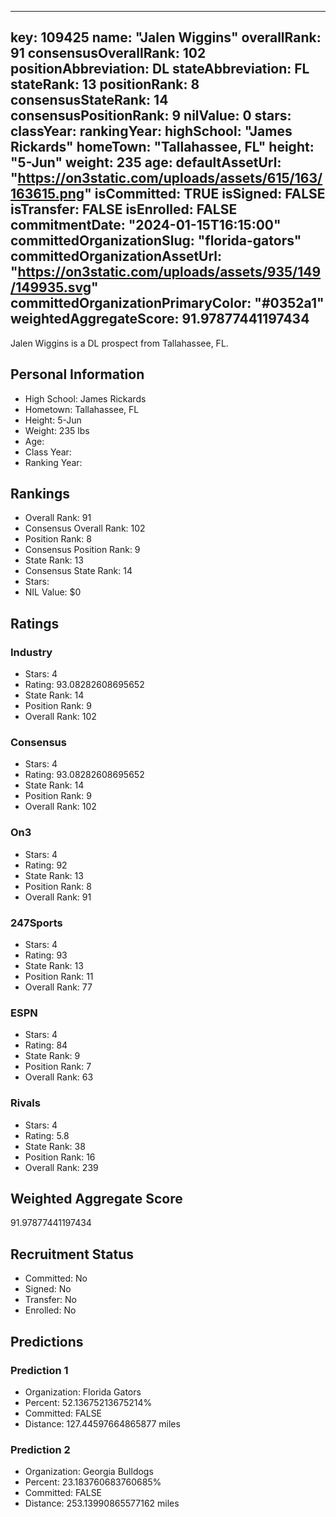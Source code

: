 ---
  key: 109425
  name: "Jalen Wiggins"
  overallRank: 91
  consensusOverallRank: 102
  positionAbbreviation: DL
  stateAbbreviation: FL
  stateRank: 13
  positionRank: 8
  consensusStateRank: 14
  consensusPositionRank: 9
  nilValue: 0
  stars: 
  classYear: 
  rankingYear: 
  highSchool: "James Rickards"
  homeTown: "Tallahassee, FL"
  height: "5-Jun"
  weight: 235
  age: 
  defaultAssetUrl: "https://on3static.com/uploads/assets/615/163/163615.png"
  isCommitted: TRUE
  isSigned: FALSE
  isTransfer: FALSE
  isEnrolled: FALSE
  commitmentDate: "2024-01-15T16:15:00"
  committedOrganizationSlug: "florida-gators"
  committedOrganizationAssetUrl: "https://on3static.com/uploads/assets/935/149/149935.svg"
  committedOrganizationPrimaryColor: "#0352a1"
  weightedAggregateScore: 91.97877441197434
  ---
  
  Jalen Wiggins is a DL prospect from Tallahassee, FL.
  
  ## Personal Information
  - High School: James Rickards
  - Hometown: Tallahassee, FL
  - Height: 5-Jun
  - Weight: 235 lbs
  - Age: 
  - Class Year: 
  - Ranking Year: 
  
  ## Rankings
  - Overall Rank: 91
  - Consensus Overall Rank: 102
  - Position Rank: 8
  - Consensus Position Rank: 9
  - State Rank: 13
  - Consensus State Rank: 14
  - Stars: 
  - NIL Value: $0
  
  ## Ratings
  
  ### Industry
  - Stars: 4
  - Rating: 93.08282608695652
  - State Rank: 14
  - Position Rank: 9
  - Overall Rank: 102
  
  ### Consensus
  - Stars: 4
  - Rating: 93.08282608695652
  - State Rank: 14
  - Position Rank: 9
  - Overall Rank: 102
  
  ### On3
  - Stars: 4
  - Rating: 92
  - State Rank: 13
  - Position Rank: 8
  - Overall Rank: 91
  
  ### 247Sports
  - Stars: 4
  - Rating: 93
  - State Rank: 13
  - Position Rank: 11
  - Overall Rank: 77
  
  ### ESPN
  - Stars: 4
  - Rating: 84
  - State Rank: 9
  - Position Rank: 7
  - Overall Rank: 63
  
  ### Rivals
  - Stars: 4
  - Rating: 5.8
  - State Rank: 38
  - Position Rank: 16
  - Overall Rank: 239
  
  ## Weighted Aggregate Score
  91.97877441197434
  
  ## Recruitment Status
  - Committed: No
  - Signed: No
  - Transfer: No
  - Enrolled: No
  
  
  
  ## Predictions
  
  ### Prediction 1
  - Organization: Florida Gators
  - Percent: 52.13675213675214%
  - Committed: FALSE
  - Distance: 127.44597664865877 miles
  
  ### Prediction 2
  - Organization: Georgia Bulldogs
  - Percent: 23.183760683760685%
  - Committed: FALSE
  - Distance: 253.13990865577162 miles
  
